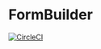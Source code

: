 # FormBuilder

[![CircleCI](https://circleci.com/gh/jesejrdn/FormBuilder.svg?style=svg)](https://circleci.com/gh/jesejrdn/FormBuilder)
